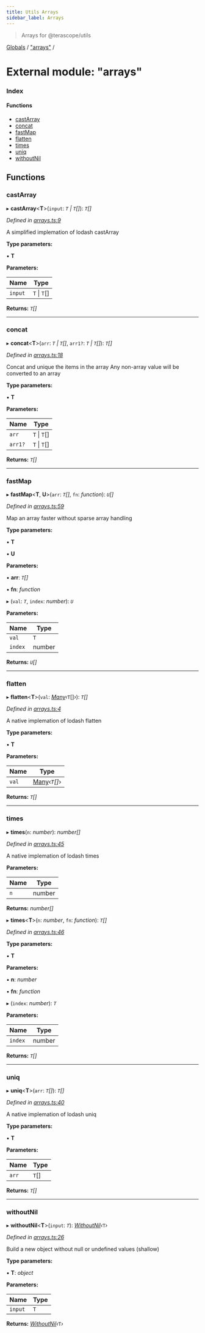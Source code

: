 ```yaml
---
title: Utils Arrays
sidebar_label: Arrays
---
```


> Arrays for @terascope/utils

[Globals](../overview.md) / ["arrays"](_arrays_.md) /

# External module: "arrays"

### Index

#### Functions

* [castArray](_arrays_.md#castarray)
* [concat](_arrays_.md#concat)
* [fastMap](_arrays_.md#fastmap)
* [flatten](_arrays_.md#flatten)
* [times](_arrays_.md#times)
* [uniq](_arrays_.md#uniq)
* [withoutNil](_arrays_.md#withoutnil)

## Functions

###  castArray

▸ **castArray**<**T**>(`input`: *`T` | `T`[]*): *`T`[]*

*Defined in [arrays.ts:9](https://github.com/terascope/teraslice/tree/0c8b1cfadd6cd255811e506264906c5373f2ebea/packages/utils/arrays.ts#L9)*

A simplified implemation of lodash castArray

**Type parameters:**

▪ **T**

**Parameters:**

Name | Type |
------ | ------ |
`input` | `T` \| `T`[] |

**Returns:** *`T`[]*

___

###  concat

▸ **concat**<**T**>(`arr`: *`T` | `T`[]*, `arr1?`: *`T` | `T`[]*): *`T`[]*

*Defined in [arrays.ts:18](https://github.com/terascope/teraslice/tree/0c8b1cfadd6cd255811e506264906c5373f2ebea/packages/utils/arrays.ts#L18)*

Concat and unique the items in the array
Any non-array value will be converted to an array

**Type parameters:**

▪ **T**

**Parameters:**

Name | Type |
------ | ------ |
`arr` | `T` \| `T`[] |
`arr1?` | `T` \| `T`[] |

**Returns:** *`T`[]*

___

###  fastMap

▸ **fastMap**<**T**, **U**>(`arr`: *`T`[]*, `fn`: *function*): *`U`[]*

*Defined in [arrays.ts:59](https://github.com/terascope/teraslice/tree/0c8b1cfadd6cd255811e506264906c5373f2ebea/packages/utils/arrays.ts#L59)*

Map an array faster without sparse array handling

**Type parameters:**

▪ **T**

▪ **U**

**Parameters:**

▪ **arr**: *`T`[]*

▪ **fn**: *function*

▸ (`val`: *`T`*, `index`: *number*): *`U`*

**Parameters:**

Name | Type |
------ | ------ |
`val` | `T` |
`index` | number |

**Returns:** *`U`[]*

___

###  flatten

▸ **flatten**<**T**>(`val`: *[Many](../interfaces/_interfaces_.many.md)‹*`T`[]*›*): *`T`[]*

*Defined in [arrays.ts:4](https://github.com/terascope/teraslice/tree/0c8b1cfadd6cd255811e506264906c5373f2ebea/packages/utils/arrays.ts#L4)*

A native implemation of lodash flatten

**Type parameters:**

▪ **T**

**Parameters:**

Name | Type |
------ | ------ |
`val` | [Many](../interfaces/_interfaces_.many.md)‹*`T`[]*› |

**Returns:** *`T`[]*

___

###  times

▸ **times**(`n`: *number*): *number[]*

*Defined in [arrays.ts:45](https://github.com/terascope/teraslice/tree/0c8b1cfadd6cd255811e506264906c5373f2ebea/packages/utils/arrays.ts#L45)*

A native implemation of lodash times

**Parameters:**

Name | Type |
------ | ------ |
`n` | number |

**Returns:** *number[]*

▸ **times**<**T**>(`n`: *number*, `fn`: *function*): *`T`[]*

*Defined in [arrays.ts:46](https://github.com/terascope/teraslice/tree/0c8b1cfadd6cd255811e506264906c5373f2ebea/packages/utils/arrays.ts#L46)*

**Type parameters:**

▪ **T**

**Parameters:**

▪ **n**: *number*

▪ **fn**: *function*

▸ (`index`: *number*): *`T`*

**Parameters:**

Name | Type |
------ | ------ |
`index` | number |

**Returns:** *`T`[]*

___

###  uniq

▸ **uniq**<**T**>(`arr`: *`T`[]*): *`T`[]*

*Defined in [arrays.ts:40](https://github.com/terascope/teraslice/tree/0c8b1cfadd6cd255811e506264906c5373f2ebea/packages/utils/arrays.ts#L40)*

A native implemation of lodash uniq

**Type parameters:**

▪ **T**

**Parameters:**

Name | Type |
------ | ------ |
`arr` | `T`[] |

**Returns:** *`T`[]*

___

###  withoutNil

▸ **withoutNil**<**T**>(`input`: *`T`*): *[WithoutNil](_interfaces_.md#withoutnil)‹*`T`*›*

*Defined in [arrays.ts:26](https://github.com/terascope/teraslice/tree/0c8b1cfadd6cd255811e506264906c5373f2ebea/packages/utils/arrays.ts#L26)*

Build a new object without null or undefined values (shallow)

**Type parameters:**

▪ **T**: *object*

**Parameters:**

Name | Type |
------ | ------ |
`input` | `T` |

**Returns:** *[WithoutNil](_interfaces_.md#withoutnil)‹*`T`*›*
